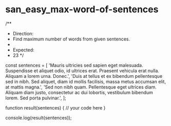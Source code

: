 # san_easy_max-word-of-sentences
/**
 * Direction:
 * Find maximum number of words from given sentences.
 *
 * Expected:
 * 23
 */

const sentences = [
  'Mauris ultricies sed sapien eget malesuada. Suspendisse et aliquet odio, id ultrices erat. Praesent vehicula erat nulla. Aliquam a lorem urna. Donec.',
  'Duis at tellus et ex bibendum pellentesque sed in nibh. Sed aliquet, diam id mollis facilisis, massa metus accumsan elit, at mattis magna.',
  'Sed non nibh quam. Pellentesque eget ultrices diam. Aliquam diam justo, consectetur ac dui lobortis, vestibulum bibendum lorem. Sed porta pulvinar.',
];

function result(sentences) {
  // your code here
}

console.log(result(sentences));
